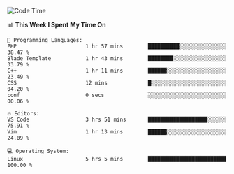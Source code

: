 <!-- [![Top Langs](https://github-readme-stats.vercel.app/api/top-langs/?username=gagahsyuja&theme=dracula&hide_border=true&border_radius=7)](https://github.com/anuraghazra/github-readme-stats) -->

<!--START_SECTION:waka-->
![Code Time](http://img.shields.io/badge/Code%20Time-144%20hrs%2024%20mins-blue)

📊 **This Week I Spent My Time On** 

```text
💬 Programming Languages: 
PHP                      1 hr 57 mins        ██████████░░░░░░░░░░░░░░░   38.47 % 
Blade Template           1 hr 43 mins        ████████░░░░░░░░░░░░░░░░░   33.79 % 
C++                      1 hr 11 mins        ██████░░░░░░░░░░░░░░░░░░░   23.49 % 
CSS                      12 mins             █░░░░░░░░░░░░░░░░░░░░░░░░   04.20 % 
conf                     0 secs              ░░░░░░░░░░░░░░░░░░░░░░░░░   00.06 % 

🔥 Editors: 
VS Code                  3 hrs 51 mins       ███████████████████░░░░░░   75.91 % 
Vim                      1 hr 13 mins        ██████░░░░░░░░░░░░░░░░░░░   24.09 % 

💻 Operating System: 
Linux                    5 hrs 5 mins        █████████████████████████   100.00 % 
```


<!--END_SECTION:waka-->
